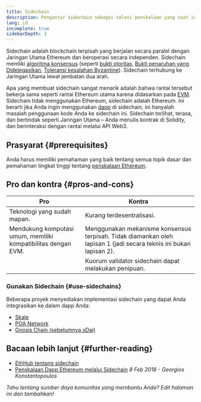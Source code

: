 ```yaml
---
title: Sidechain
description: Pengantar sidechain sebagai solusi penskalaan yang saat ini digunakan oleh komunitas Ethereum.
lang: id
incomplete: true
sidebarDepth: 3
---
```


Sidechain adalah blockchain terpisah yang berjalan secara paralel dengan Jaringan Utama Ethereum dan beroperasi secara independen. Sidechain memliki [algoritma konsensus](/developers/docs/consensus-mechanisms/) (seperti [bukti otoritas](https://wikipedia.org/wiki/Proof_of_authority), [Bukti penaruhan yang Didelegasikan](https://en.bitcoinwiki.org/wiki/DPoS), [Toleransi kesalahan Byzantine](https://decrypt.co/resources/byzantine-fault-tolerance-what-is-it-explained)). Sidechain terhubung ke Jaringan Utama lewat jembatan dua arah.

Apa yang membuat sidechain sangat menarik adalah bahwa rantai tersebut bekerja sama seperti rantai Ethereum utama karena didasarkan pada [EVM](/developers/docs/evm/). Sidechain tidak menggunakan Ethereum, sidechain adalah Ethereum. Ini berarti jika Anda ingin menggunakan [dapp](/developers/docs/dapps/) di sidechain, ini hanyalah masalah penggunaan kode Anda ke sidechain ini. Sidechain terlihat, terasa, dan bertindak seperti Jaringan Utama – Anda menulis kontrak di Solidity, dan berinteraksi dengan rantai melalui API Web3.

## Prasyarat {#prerequisites}

Anda harus memiliki pemahaman yang baik tentang semua topik dasar dan pemahaman tingkat tinggi tentang [penskalaan Ethereum](/developers/docs/scaling/).

## Pro dan kontra {#pros-and-cons}

| Pro                                                           | Kontra                                                                                                             |
| ------------------------------------------------------------- | ------------------------------------------------------------------------------------------------------------------ |
| Teknologi yang sudah mapan.                                   | Kurang terdesentralisasi.                                                                                          |
| Mendukung komputasi umum, memiliki kompatibilitas dengan EVM. | Menggunakan mekanisme konsensus terpisah. Tidak diamankan oleh lapisan 1 (jadi secara teknis ini bukan lapisan 2). |
|                                                               | Kuorum validator sidechain dapat melakukan penipuan.                                                               |

### Gunakan Sidechain {#use-sidechains}

Beberapa proyek menyediakan implementasi sidechain yang dapat Anda integrasikan ke dalam dapp Anda:

- [Skale](https://skale.network/)
- [POA Network](https://www.poa.network/)
- [Gnosis Chain (sebelumnya xDai)](https://www.xdaichain.com/)

## Bacaan lebih lanjut {#further-reading}

- [EthHub tentang sidechain](https://docs.ethhub.io/ethereum-roadmap/layer-2-scaling/sidechains/)
- [Penskalaan Dapp Ethereum melalui Sidechain](https://medium.com/loom-network/dappchains-scaling-ethereum-dapps-through-sidechains-f99e51fff447) _8 Feb 2018 - Georgios Konstantopoulos_

_Tahu tentang sumber daya komunitas yang membantu Anda? Edit halaman ini dan tambahkan!_
